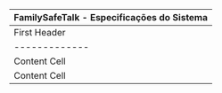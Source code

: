 | FamilySafeTalk - Especificações do Sistema |
| ----------------------------------------- |
| First Header  | Second Header            |
| ------------- | -------------            |
| Content Cell  | Content Cell             |
| Content Cell  | Content Cell             |
